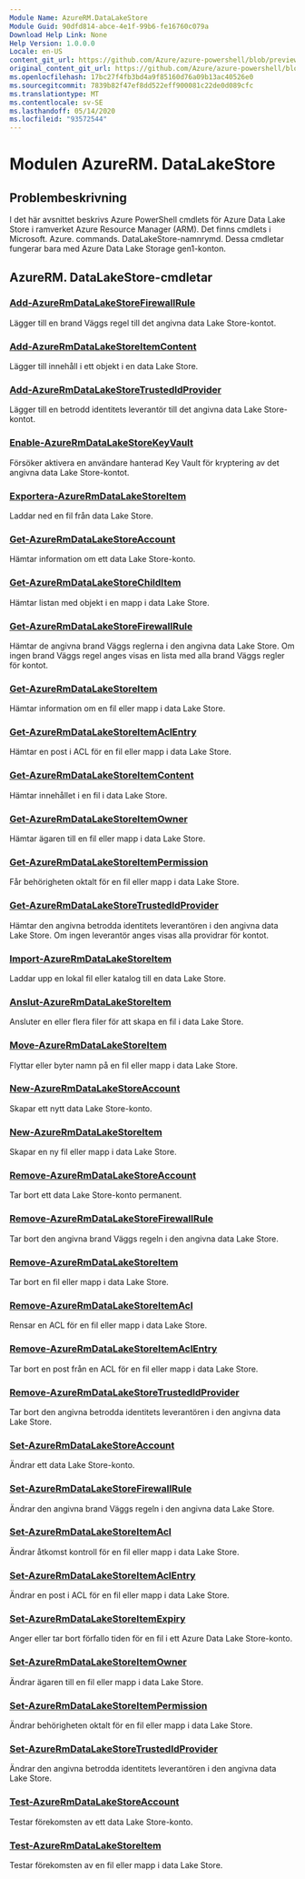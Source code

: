 ```yaml
---
Module Name: AzureRM.DataLakeStore
Module Guid: 90dfd814-abce-4e1f-99b6-fe16760c079a
Download Help Link: None
Help Version: 1.0.0.0
Locale: en-US
content_git_url: https://github.com/Azure/azure-powershell/blob/preview/src/ResourceManager/DataLakeStore/Commands.DataLakeStore/help/AzureRM.DataLakeStore.md
original_content_git_url: https://github.com/Azure/azure-powershell/blob/preview/src/ResourceManager/DataLakeStore/Commands.DataLakeStore/help/AzureRM.DataLakeStore.md
ms.openlocfilehash: 17bc27f4fb3bd4a9f85160d76a09b13ac40526e0
ms.sourcegitcommit: 7839b82f47ef8dd522eff900081c22de0d089cfc
ms.translationtype: MT
ms.contentlocale: sv-SE
ms.lasthandoff: 05/14/2020
ms.locfileid: "93572544"
---
```

# Modulen AzureRM. DataLakeStore
## Problembeskrivning
I det här avsnittet beskrivs Azure PowerShell cmdlets för Azure Data Lake Store i ramverket Azure Resource Manager (ARM). Det finns cmdlets i Microsoft. Azure. commands. DataLakeStore-namnrymd. Dessa cmdletar fungerar bara med Azure Data Lake Storage gen1-konton.

## AzureRM. DataLakeStore-cmdletar
### [Add-AzureRmDataLakeStoreFirewallRule](Add-AzureRmDataLakeStoreFirewallRule.md)
Lägger till en brand Väggs regel till det angivna data Lake Store-kontot.

### [Add-AzureRmDataLakeStoreItemContent](Add-AzureRmDataLakeStoreItemContent.md)
Lägger till innehåll i ett objekt i en data Lake Store.

### [Add-AzureRmDataLakeStoreTrustedIdProvider](Add-AzureRmDataLakeStoreTrustedIdProvider.md)
Lägger till en betrodd identitets leverantör till det angivna data Lake Store-kontot.

### [Enable-AzureRmDataLakeStoreKeyVault](Enable-AzureRmDataLakeStoreKeyVault.md)
Försöker aktivera en användare hanterad Key Vault för kryptering av det angivna data Lake Store-kontot.

### [Exportera-AzureRmDataLakeStoreItem](Export-AzureRmDataLakeStoreItem.md)
Laddar ned en fil från data Lake Store.

### [Get-AzureRmDataLakeStoreAccount](Get-AzureRmDataLakeStoreAccount.md)
Hämtar information om ett data Lake Store-konto.

### [Get-AzureRmDataLakeStoreChildItem](Get-AzureRmDataLakeStoreChildItem.md)
Hämtar listan med objekt i en mapp i data Lake Store.

### [Get-AzureRmDataLakeStoreFirewallRule](Get-AzureRmDataLakeStoreFirewallRule.md)
Hämtar de angivna brand Väggs reglerna i den angivna data Lake Store.
Om ingen brand Väggs regel anges visas en lista med alla brand Väggs regler för kontot.

### [Get-AzureRmDataLakeStoreItem](Get-AzureRmDataLakeStoreItem.md)
Hämtar information om en fil eller mapp i data Lake Store.

### [Get-AzureRmDataLakeStoreItemAclEntry](Get-AzureRmDataLakeStoreItemAclEntry.md)
Hämtar en post i ACL för en fil eller mapp i data Lake Store.

### [Get-AzureRmDataLakeStoreItemContent](Get-AzureRmDataLakeStoreItemContent.md)
Hämtar innehållet i en fil i data Lake Store.

### [Get-AzureRmDataLakeStoreItemOwner](Get-AzureRmDataLakeStoreItemOwner.md)
Hämtar ägaren till en fil eller mapp i data Lake Store.

### [Get-AzureRmDataLakeStoreItemPermission](Get-AzureRmDataLakeStoreItemPermission.md)
Får behörigheten oktalt för en fil eller mapp i data Lake Store.

### [Get-AzureRmDataLakeStoreTrustedIdProvider](Get-AzureRmDataLakeStoreTrustedIdProvider.md)
Hämtar den angivna betrodda identitets leverantören i den angivna data Lake Store.
Om ingen leverantör anges visas alla providrar för kontot.

### [Import-AzureRmDataLakeStoreItem](Import-AzureRmDataLakeStoreItem.md)
Laddar upp en lokal fil eller katalog till en data Lake Store.

### [Anslut-AzureRmDataLakeStoreItem](Join-AzureRmDataLakeStoreItem.md)
Ansluter en eller flera filer för att skapa en fil i data Lake Store.

### [Move-AzureRmDataLakeStoreItem](Move-AzureRmDataLakeStoreItem.md)
Flyttar eller byter namn på en fil eller mapp i data Lake Store.

### [New-AzureRmDataLakeStoreAccount](New-AzureRmDataLakeStoreAccount.md)
Skapar ett nytt data Lake Store-konto.

### [New-AzureRmDataLakeStoreItem](New-AzureRmDataLakeStoreItem.md)
Skapar en ny fil eller mapp i data Lake Store.

### [Remove-AzureRmDataLakeStoreAccount](Remove-AzureRmDataLakeStoreAccount.md)
Tar bort ett data Lake Store-konto permanent.

### [Remove-AzureRmDataLakeStoreFirewallRule](Remove-AzureRmDataLakeStoreFirewallRule.md)
Tar bort den angivna brand Väggs regeln i den angivna data Lake Store.

### [Remove-AzureRmDataLakeStoreItem](Remove-AzureRmDataLakeStoreItem.md)
Tar bort en fil eller mapp i data Lake Store.

### [Remove-AzureRmDataLakeStoreItemAcl](Remove-AzureRmDataLakeStoreItemAcl.md)
Rensar en ACL för en fil eller mapp i data Lake Store.

### [Remove-AzureRmDataLakeStoreItemAclEntry](Remove-AzureRmDataLakeStoreItemAclEntry.md)
Tar bort en post från en ACL för en fil eller mapp i data Lake Store.

### [Remove-AzureRmDataLakeStoreTrustedIdProvider](Remove-AzureRmDataLakeStoreTrustedIdProvider.md)
Tar bort den angivna betrodda identitets leverantören i den angivna data Lake Store.

### [Set-AzureRmDataLakeStoreAccount](Set-AzureRmDataLakeStoreAccount.md)
Ändrar ett data Lake Store-konto.

### [Set-AzureRmDataLakeStoreFirewallRule](Set-AzureRmDataLakeStoreFirewallRule.md)
Ändrar den angivna brand Väggs regeln i den angivna data Lake Store.

### [Set-AzureRmDataLakeStoreItemAcl](Set-AzureRmDataLakeStoreItemAcl.md)
Ändrar åtkomst kontroll för en fil eller mapp i data Lake Store.

### [Set-AzureRmDataLakeStoreItemAclEntry](Set-AzureRmDataLakeStoreItemAclEntry.md)
Ändrar en post i ACL för en fil eller mapp i data Lake Store.

### [Set-AzureRmDataLakeStoreItemExpiry](Set-AzureRmDataLakeStoreItemExpiry.md)
Anger eller tar bort förfallo tiden för en fil i ett Azure Data Lake Store-konto.

### [Set-AzureRmDataLakeStoreItemOwner](Set-AzureRmDataLakeStoreItemOwner.md)
Ändrar ägaren till en fil eller mapp i data Lake Store.

### [Set-AzureRmDataLakeStoreItemPermission](Set-AzureRmDataLakeStoreItemPermission.md)
Ändrar behörigheten oktalt för en fil eller mapp i data Lake Store.

### [Set-AzureRmDataLakeStoreTrustedIdProvider](Set-AzureRmDataLakeStoreTrustedIdProvider.md)
Ändrar den angivna betrodda identitets leverantören i den angivna data Lake Store.

### [Test-AzureRmDataLakeStoreAccount](Test-AzureRmDataLakeStoreAccount.md)
Testar förekomsten av ett data Lake Store-konto.

### [Test-AzureRmDataLakeStoreItem](Test-AzureRmDataLakeStoreItem.md)
Testar förekomsten av en fil eller mapp i data Lake Store.

